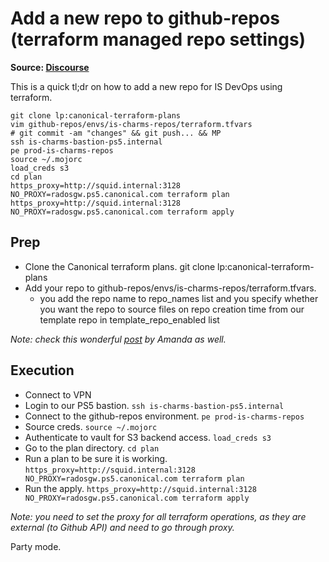 # Add a new repo to github-repos (terraform managed repo settings)
**Source: [Discourse](https://discourse.canonical.com/t/add-a-new-repo-to-github-repos-terraform-managed-repo-settings/2898)**

This is a quick tl;dr on how to add a new repo for IS DevOps using terraform.

```
git clone lp:canonical-terraform-plans
vim github-repos/envs/is-charms-repos/terraform.tfvars
# git commit -am "changes" && git push... && MP
ssh is-charms-bastion-ps5.internal
pe prod-is-charms-repos
source ~/.mojorc
load_creds s3
cd plan
https_proxy=http://squid.internal:3128 NO_PROXY=radosgw.ps5.canonical.com terraform plan
https_proxy=http://squid.internal:3128 NO_PROXY=radosgw.ps5.canonical.com terraform apply
```

## Prep
* Clone the Canonical terraform plans. git clone lp:canonical-terraform-plans
* Add your repo to github-repos/envs/is-charms-repos/terraform.tfvars.
  * you add the repo name to repo_names list and you specify whether you want the repo to source files on repo creation time from our template repo in template_repo_enabled list

*Note: check this wonderful [post](https://discourse.canonical.com/t/how-to-change-all-the-is-devops-github-repositories/2828) by Amanda as well.*

## Execution
* Connect to VPN
* Login to our PS5 bastion. `ssh is-charms-bastion-ps5.internal`
* Connect to the github-repos environment. `pe prod-is-charms-repos`
* Source creds. `source ~/.mojorc`
* Authenticate to vault for S3 backend access. `load_creds s3`
* Go to the plan directory. `cd plan`
* Run a plan to be sure it is working. `https_proxy=http://squid.internal:3128 NO_PROXY=radosgw.ps5.canonical.com terraform plan`
* Run the apply. `https_proxy=http://squid.internal:3128 NO_PROXY=radosgw.ps5.canonical.com terraform apply`

*Note: you need to set the proxy for all terraform operations, as they are external (to Github API) and need to go through proxy.*

Party mode.

